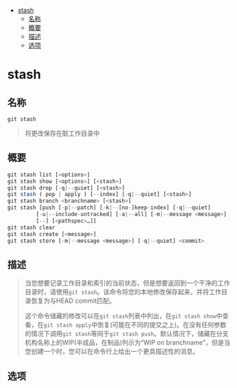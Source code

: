 - [stash](#stash)
  - [名称](#%e5%90%8d%e7%a7%b0)
  - [概要](#%e6%a6%82%e8%a6%81)
  - [描述](#%e6%8f%8f%e8%bf%b0)
  - [选项](#%e9%80%89%e9%a1%b9)
# stash
## 名称
`git stash`  
> 将更改保存在脏工作目录中
## 概要
```js
git stash list [<options>]
git stash show [<options>] [<stash>]
git stash drop [-q|--quiet] [<stash>]
git stash ( pop | apply ) [--index] [-q|--quiet] [<stash>]
git stash branch <branchname> [<stash>]
git stash [push [-p|--patch] [-k|--[no-]keep-index] [-q|--quiet]
	     [-u|--include-untracked] [-a|--all] [-m|--message <message>]
	     [--] [<pathspec>…​]]
git stash clear
git stash create [<message>]
git stash store [-m|--message <message>] [-q|--quiet] <commit>
```
## 描述
> 当您想要记录工作目录和索引的当前状态，但是想要返回到一个干净的工作目录时，请使用`git stash`。该命令将您的本地修改保存起来，并将工作目录恢复为与HEAD commit匹配。
> 
> 这个命令储藏的修改可以在`git stash`列表中列出，在`git stash show`中查看，在`git stash apply`中恢复(可能在不同的提交之上)。在没有任何参数的情况下调用`git stash`等同于`git stash push`。默认情况下，储藏在分支机构名称上的WIP(半成品，在制品)列示为“WIP on branchname”，但是当您创建一个时，您可以在命令行上给出一个更具描述性的消息。  

## 选项
